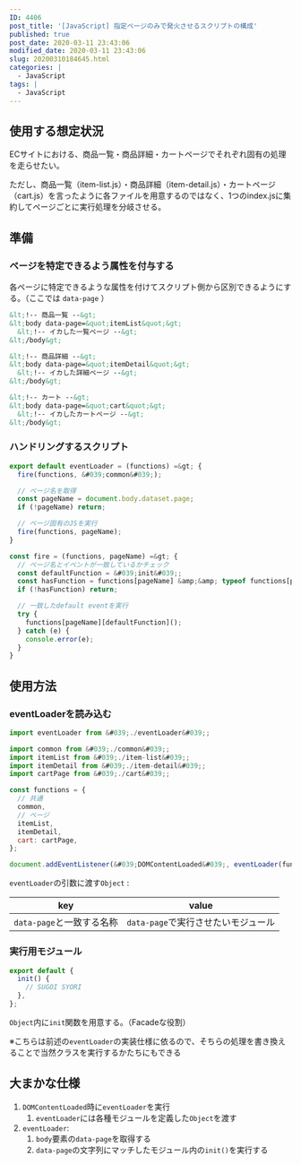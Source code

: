 ```yaml
---
ID: 4406
post_title: '[JavaScript] 指定ページのみで発火させるスクリプトの構成'
published: true
post_date: 2020-03-11 23:43:06
modified_date: 2020-03-11 23:43:06
slug: 20200310184645.html
categories: |
  - JavaScript
tags: |
  - JavaScript
---
```

## 使用する想定状況

ECサイトにおける、商品一覧・商品詳細・カートページでそれぞれ固有の処理を走らせたい。

ただし、商品一覧（item-list.js）・商品詳細（item-detail.js）・カートページ（cart.js）を言ったように各ファイルを用意するのではなく、1つのindex.jsに集約してページごとに実行処理を分岐させる。


## 準備
### ページを特定できるよう属性を付与する

各ページに特定できるような属性を付けてスクリプト側から区別できるようにする。（ここでは `data-page` ）


```html
&lt;!-- 商品一覧 --&gt;
&lt;body data-page=&quot;itemList&quot;&gt;
  &lt;!-- イカした一覧ページ --&gt;
&lt;/body&gt;
```

```html
&lt;!-- 商品詳細 --&gt;
&lt;body data-page=&quot;itemDetail&quot;&gt;
  &lt;!-- イカした詳細ページ --&gt;
&lt;/body&gt;
```

```html
&lt;!-- カート --&gt;
&lt;body data-page=&quot;cart&quot;&gt;
  &lt;!-- イカしたカートページ --&gt;
&lt;/body&gt;
```


### ハンドリングするスクリプト

```js
export default eventLoader = (functions) =&gt; {
  fire(functions, &#039;common&#039;);

  // ページ名を取得
  const pageName = document.body.dataset.page;
  if (!pageName) return;

  // ページ固有のJSを実行
  fire(functions, pageName);
}

const fire = (functions, pageName) =&gt; {
  // ページ名とイベントが一致しているかチェック
  const defaultFunction = &#039;init&#039;;
  const hasFunction = functions[pageName] &amp;&amp; typeof functions[pageName][defaultFunction] === &#039;function&#039;;
  if (!hasFunction) return;

  // 一致したdefault eventを実行
  try {
    functions[pageName][defaultFunction]();
  } catch (e) {
    console.error(e);
  }
}
```

## 使用方法
### eventLoaderを読み込む

```js
import eventLoader from &#039;./eventLoader&#039;;

import common from &#039;./common&#039;;
import itemList from &#039;./item-list&#039;;
import itemDetail from &#039;./item-detail&#039;;
import cartPage from &#039;./cart&#039;;

const functions = {
  // 共通
  common,
  // ページ
  itemList,
  itemDetail,
  cart: cartPage,
};

document.addEventListener(&#039;DOMContentLoaded&#039;, eventLoader(functions), false);
```

`eventLoader`の引数に渡す`Object` :

| key | value |
| --- | --- |
| `data-page`と一致する名称 | `data-page`で実行させたいモジュール | 

### 実行用モジュール

```js
export default {
  init() {
    // SUGOI SYORI
  },
};
```

`Object`内に`init`関数を用意する。（Facadeな役割）

※こちらは前述の`eventLoader`の実装仕様に依るので、そちらの処理を書き換えることで当然クラスを実行するかたちにもできる

## 大まかな仕様

1. `DOMContentLoaded`時に`eventLoader`を実行
	1. `eventLoader`には各種モジュールを定義した`Object`を渡す
2.  `eventLoader`: 
	1.  `body`要素の`data-page`を取得する
	2. `data-page`の文字列にマッチしたモジュール内の`init()`を実行する